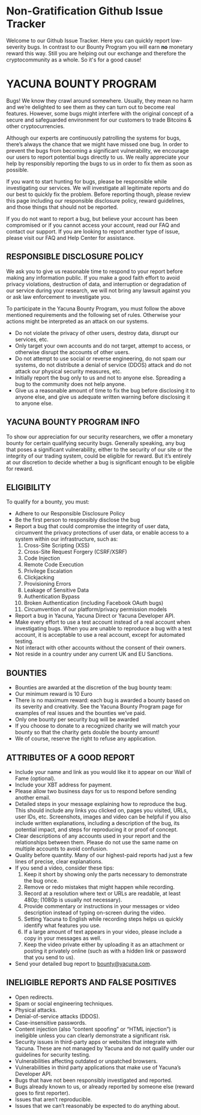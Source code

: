 # Non-Gratification Github Issue Tracker

Welcome to our Github Issue Tracker. Here you can quickly report low-severity bugs. In contrast to our Bounty Program you will earn **no** monetary reward this way. Still you are helping out our exchange and therefore the cryptocommunity as a whole. So it's for a good cause!

# YACUNA BOUNTY PROGRAM

Bugs! We know they crawl around somewhere. Usually, they mean no harm and we’re delighted to see them as they can turn out to become real features. However, some bugs might interfere with the original concept of a secure and safeguarded environment for our customers to trade Bitcoins & other cryptocurrencies.

Although our experts are continuously patrolling the systems for bugs, there’s always the chance that we might have missed one bug. In order to prevent the bugs from becoming a significant vulnerability, we encourage our users to report potential bugs directly to us. We really appreciate your help by responsibly reporting the bugs to us in order to fix them as soon as possible.

If you want to start hunting for bugs, please be responsible while investigating our services. We will investigate all legitimate reports and do our best to quickly fix the problem. Before reporting though, please review this page including our responsible disclosure policy, reward guidelines, and those things that should not be reported.

If you do not want to report a bug, but believe your account has been compromised or if you cannot access your account, read our FAQ and contact our support. If you are looking to report another type of issue, please visit our FAQ and Help Center for assistance.

## RESPONSIBLE DISCLOSURE POLICY

We ask you to give us reasonable time to respond to your report before making any information public. If you make a good faith effort to avoid privacy violations, destruction of data, and interruption or degradation of our service during your research, we will not bring any lawsuit against you or ask law enforcement to investigate you.

To participate in the Yacuna Bounty Program, you must follow the above mentioned requirements and the following set of rules. Otherwise your actions might be interpreted as an attack on our systems.

* Do not violate the privacy of other users, destroy data, disrupt our services, etc.
* Only target your own accounts and do not target, attempt to access, or otherwise disrupt the accounts of other users.
* Do not attempt to use social or reverse engineering, do not spam our systems, do not distribute a denial of service (DDOS) attack and do not attack our physical security measures, etc.
* Initially report the bug only to us and not to anyone else. Spreading a bug to the community does not help anyone.
* Give us a reasonable amount of time to fix the bug before disclosing it to anyone else, and give us adequate written warning before disclosing it to anyone else.

## YACUNA BOUNTY PROGRAM INFO

To show our appreciation for our security researchers, we offer a monetary bounty for certain qualifying security bugs. Generally speaking, any bug that poses a significant vulnerability, either to the security of our site or the integrity of our trading system, could be eligible for reward. But it’s entirely at our discretion to decide whether a bug is significant enough to be eligible for reward.

## ELIGIBILITY

To qualify for a bounty, you must:

* Adhere to our Responsible Disclosure Policy
* Be the first person to responsibly disclose the bug
* Report a bug that could compromise the integrity of user data, circumvent the privacy protections of user data, or enable access to a system within our infrastructure, such as:
  1. Cross-Site Scripting (XSS)
  2. Cross-Site Request Forgery (CSRF/XSRF)
  3. Code Injection
  4. Remote Code Execution
  5. Privilege Escalation
  6. Clickjacking
  7. Provisioning Errors
  8. Leakage of Sensitive Data
  9. Authentication Bypass
  10. Broken Authentication (including Facebook OAuth bugs)
  11. Circumvention of our platform/privacy permission models
* Report a bug in Yacuna, Yacuna Direct or Yacuna Developer API.
* Make every effort to use a test account instead of a real account when investigating bugs. When you are unable to reproduce a bug with a test account, it is acceptable to use a real account, except for automated testing.
* Not interact with other accounts without the consent of their owners.
* Not reside in a country under any current UK and EU Sanctions.

## BOUNTIES

* Bounties are awarded at the discretion of the bug bounty team:
* Our minimum reward is 10 Euro
* There is no maximum reward: each bug is awarded a bounty based on its severity and creativity. See the Yacuna Bounty Program page for examples of real issues and the bounties we’ve paid.
* Only one bounty per security bug will be awarded
* If you choose to donate to a recognized charity we will match your bounty so that the charity gets double the bounty amount!
* We of course, reserve the right to refuse any application.

## ATTRIBUTES OF A GOOD REPORT

* Include your name and link as you would like it to appear on our Wall of Fame (optional).
* Include your XBT address for payment.
* Please allow two business days for us to respond before sending another email.
* Detailed steps in your message explaining how to reproduce the bug. This should include any links you clicked on, pages you visited, URLs, user IDs, etc. Screenshots, images and video can be helpful if you also include written explanations, including a description of the bug, its potential impact, and steps for reproducing it or proof of concept.
* Clear descriptions of any accounts used in your report and the relationships between them. Please do not use the same name on multiple accounts to avoid confusion.
* Quality before quantity. Many of our highest-paid reports had just a few lines of precise, clear explanations.
* If you send a video, consider these tips:
  1. Keep it short by showing only the parts necessary to demonstrate the bug once.
  2. Remove or redo mistakes that might happen while recording.
  3. Record at a resolution where text or URLs are readable, at least 480p; (1080p is usually not necessary).
  4. Provide commentary or instructions in your messages or video description instead of typing on-screen during the video.
  5. Setting Yacuna to English while recording steps helps us quickly identify what features you use.
  6. If a large amount of text appears in your video, please include a copy in your messages as well.
  7. Keep the video private either by uploading it as an attachment or posting it privately online (such as with a hidden link or password that you send to us).
* Send your detailed bug report to bounty@yacuna.com.

## INELIGIBLE REPORTS AND FALSE POSITIVES

* Open redirects.
* Spam or social engineering techniques.
* Physical attacks.
* Denial-of-service attacks (DDOS).
* Case-insensitive passwords.
* Content injection (also “content spoofing” or “HTML injection”) is ineligible unless you can clearly demonstrate a significant risk.
* Security issues in third-party apps or websites that integrate with Yacuna. These are not managed by Yacuna and do not qualify under our guidelines for security testing.
* Vulnerabilities affecting outdated or unpatched browsers.
* Vulnerabilities in third party applications that make use of Yacuna’s Developer API.
* Bugs that have not been responsibly investigated and reported.
* Bugs already known to us, or already reported by someone else (reward goes to first reporter).
* Issues that aren’t reproducible.
* Issues that we can’t reasonably be expected to do anything about.
